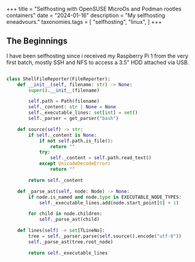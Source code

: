 +++
title = "Selfhosting with OpenSUSE MicroOs and Podman rootles containers"
date = "2024-01-16"
description = "My selfhosting eneadvours."
taxonomies.tags = [
    "selfhosting",
    "linux",
]
+++

## The Beginnings

I have been selfhosting since i received my Raspberry Pi 1 from the very first batch, mostly SSH and NFS to access a 3.5" HDD attached via USB.

```python

class ShellFileReporter(FileReporter):
    def __init__(self, filename: str) -> None:
        super().__init__(filename)

        self.path = Path(filename)
        self._content: str | None = None
        self._executable_lines: set[int] = set()
        self._parser = get_parser("bash")

    def source(self) -> str:
        if self._content is None:
            if not self.path.is_file():
                return ""
            try:
                self._content = self.path.read_text()
            except UnicodeDecodeError:
                return ""

        return self._content

    def _parse_ast(self, node: Node) -> None:
        if node.is_named and node.type in EXECUTABLE_NODE_TYPES:
            self._executable_lines.add(node.start_point[0] + 1)

        for child in node.children:
            self._parse_ast(child)

    def lines(self) -> set[TLineNo]:
        tree = self._parser.parse(self.source().encode("utf-8"))
        self._parse_ast(tree.root_node)

        return self._executable_lines

```